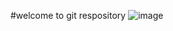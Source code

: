 #welcome to git respository
![image](https://github.com/user-attachments/assets/3db8b790-0ed6-4016-adbb-d2bac47b7789)

